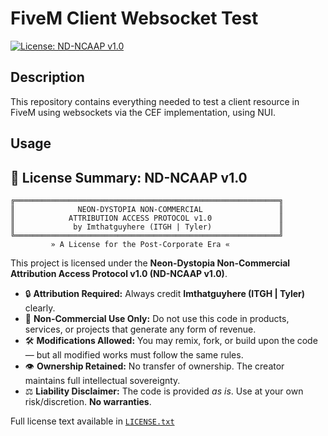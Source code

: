 # FiveM Client Websocket Test
[![License: ND-NCAAP v1.0](https://img.shields.io/badge/license-ND--NCAAP%20v1.0-blueviolet.svg)](LICENSE.txt)

## Description
This repository contains everything needed to test a client resource in FiveM using websockets via the CEF implementation, using NUI.

## Usage
<Instructions TBD>

## 📜 License Summary: ND-NCAAP v1.0

```plaintext
╔═══════════════════════════════════════════════════════════╗
║              NEON-DYSTOPIA NON-COMMERCIAL                 ║
║            ATTRIBUTION ACCESS PROTOCOL v1.0               ║
║             by Imthatguyhere (ITGH | Tyler)               ║
╚═══════════════════════════════════════════════════════════╝
         » A License for the Post-Corporate Era «
```

This project is licensed under the **Neon-Dystopia Non-Commercial Attribution Access Protocol v1.0 (ND-NCAAP v1.0)**.

- 🔒 **Attribution Required:** Always credit **Imthatguyhere (ITGH | Tyler)** clearly.
- 🚫 **Non-Commercial Use Only:** Do not use this code in products, services, or projects that generate any form of revenue.
- 🛠️ **Modifications Allowed:** You may remix, fork, or build upon the code — but all modified works must follow the same rules.
- 👁️ **Ownership Retained:** No transfer of ownership. The creator maintains full intellectual sovereignty.
- ⚖️ **Liability Disclaimer:** The code is provided *as is*. Use at your own risk/discretion. **No warranties**.

Full license text available in [`LICENSE.txt`](LICENSE.txt)

